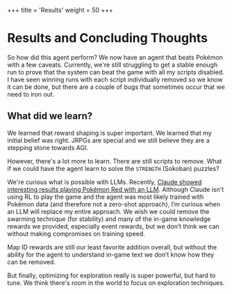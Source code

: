 +++
title = 'Results'
weight = 50
+++

# Results and Concluding Thoughts

So how did this agent perform? We now have an agent that beats Pokémon with a few caveats. Currently, we're still struggling to get a stable enough run to prove that the system can beat the game with all my scripts disabled. I have seen winning runs with each script individually removed so we know it can be done, but there are a couple of bugs that sometimes occur that we need to iron out.

## What did we learn?

We learned that reward shaping is super important. We learned that my initial belief was right. JRPGs are special and we still believe they are a stepping stone towards AGI. 

However, there's a lot more to learn. There are still scripts to remove. What if we could have the agent learn to solve the `STRENGTH` (Sokoban) puzzles? 

We're curious what is possible with LLMs. Recently, [Claude showed interesting results playing Pokémon Red with an LLM](https://www.anthropic.com/research/visible-extended-thinking). Although Claude isn't using RL to play the game and the agent was most likely trained with Pokémon data (and therefore not a zero-shot approach), I’m curious when an LLM will replace my entire approach. We wish we could remove the swarming technique (for stability) and many of the in-game knowledge rewards we provided, especially event rewards, but we don’t think we can without making compromises on training speed.

Map ID rewards are still our least favorite addition overall, but without the ability for the agent to understand in-game text we don’t know how they can be removed.

But finally, optimizing for exploration really is super powerful, but hard to tune. We think there's room in the world to focus on exploration techniques.
